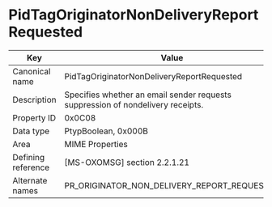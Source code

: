 # PidTagOriginatorNonDeliveryReportRequested

| Key | Value |
|---|---|
| Canonical name | PidTagOriginatorNonDeliveryReportRequested |
| Description | Specifies whether an email sender requests suppression of nondelivery receipts. |
| Property ID | 0x0C08 |
| Data type | PtypBoolean, 0x000B |
| Area | MIME Properties |
| Defining reference | [MS-OXOMSG] section 2.2.1.21 |
| Alternate names | PR_ORIGINATOR_NON_DELIVERY_REPORT_REQUESTED |
